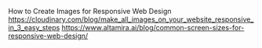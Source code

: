 How to Create Images for Responsive Web Design
https://cloudinary.com/blog/make_all_images_on_your_website_responsive_in_3_easy_steps
https://www.altamira.ai/blog/common-screen-sizes-for-responsive-web-design/
